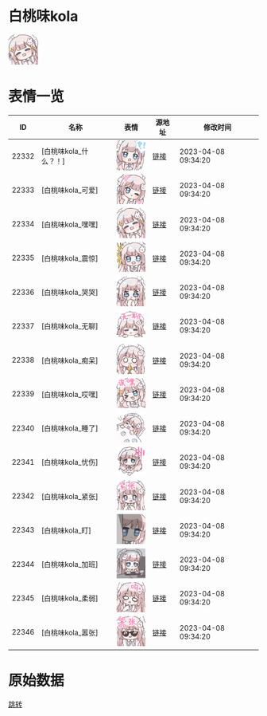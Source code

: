 # 白桃味kola

<img src="./cover.png" height="60" alt="cover" />

# 表情一览

|ID|名称|表情|源地址|修改时间|
|----|----|----|----|----|
|22332|[白桃味kola_什么？！]|<img src="./pic/022332_%5B白桃味kola_什么？！%5D.png" height="60" alt="什么？！"/>|[链接](https://i0.hdslb.com/bfs/garb/4dc8a82d6b9cc7d9e0eefed665f44aa138f13d5d.png)|2023-04-08 09:34:20|
|22333|[白桃味kola_可爱]|<img src="./pic/022333_%5B白桃味kola_可爱%5D.png" height="60" alt="可爱"/>|[链接](https://i0.hdslb.com/bfs/garb/26159a5a75e75ab149d31617a2124ec45f34ea4a.png)|2023-04-08 09:34:20|
|22334|[白桃味kola_嘿嘿]|<img src="./pic/022334_%5B白桃味kola_嘿嘿%5D.png" height="60" alt="嘿嘿"/>|[链接](https://i0.hdslb.com/bfs/garb/0affd6db29d44e96444e4077b1720f18d9eb66fb.png)|2023-04-08 09:34:20|
|22335|[白桃味kola_震惊]|<img src="./pic/022335_%5B白桃味kola_震惊%5D.png" height="60" alt="震惊"/>|[链接](https://i0.hdslb.com/bfs/garb/15e8e8770b9b008aae30704509fac44c3dc12b97.png)|2023-04-08 09:34:20|
|22336|[白桃味kola_哭哭]|<img src="./pic/022336_%5B白桃味kola_哭哭%5D.png" height="60" alt="哭哭"/>|[链接](https://i0.hdslb.com/bfs/garb/32852ed40ad4dddef3aef82276a8d7ed9871eeaa.png)|2023-04-08 09:34:20|
|22337|[白桃味kola_无聊]|<img src="./pic/022337_%5B白桃味kola_无聊%5D.png" height="60" alt="无聊"/>|[链接](https://i0.hdslb.com/bfs/garb/44e6889a55bc63fec05b80931ed4c66ff8cb57d1.png)|2023-04-08 09:34:20|
|22338|[白桃味kola_痴呆]|<img src="./pic/022338_%5B白桃味kola_痴呆%5D.png" height="60" alt="痴呆"/>|[链接](https://i0.hdslb.com/bfs/garb/2a6c638a205cf989dc8551be9f047101fd690530.png)|2023-04-08 09:34:20|
|22339|[白桃味kola_哎嘿]|<img src="./pic/022339_%5B白桃味kola_哎嘿%5D.png" height="60" alt="哎嘿"/>|[链接](https://i0.hdslb.com/bfs/garb/a8b6b751df6a76aaf1a3b056de328c48c9102ecf.png)|2023-04-08 09:34:20|
|22340|[白桃味kola_睡了]|<img src="./pic/022340_%5B白桃味kola_睡了%5D.png" height="60" alt="睡了"/>|[链接](https://i0.hdslb.com/bfs/garb/823931ebc1d52d09e04b42df0c5da4cbbdb43d9c.png)|2023-04-08 09:34:20|
|22341|[白桃味kola_忧伤]|<img src="./pic/022341_%5B白桃味kola_忧伤%5D.png" height="60" alt="忧伤"/>|[链接](https://i0.hdslb.com/bfs/garb/61af52e75737e30a125d2f9619f94249a8e8c406.png)|2023-04-08 09:34:20|
|22342|[白桃味kola_紧张]|<img src="./pic/022342_%5B白桃味kola_紧张%5D.png" height="60" alt="紧张"/>|[链接](https://i0.hdslb.com/bfs/garb/f05b2cc8a269632c030f5e4050fe347f24ebafa8.png)|2023-04-08 09:34:20|
|22343|[白桃味kola_盯]|<img src="./pic/022343_%5B白桃味kola_盯%5D.png" height="60" alt="盯"/>|[链接](https://i0.hdslb.com/bfs/garb/673064363e25e683f787cedb2410cd3725089642.png)|2023-04-08 09:34:20|
|22344|[白桃味kola_加班]|<img src="./pic/022344_%5B白桃味kola_加班%5D.png" height="60" alt="加班"/>|[链接](https://i0.hdslb.com/bfs/garb/9d978ac92649a44a84d8cb6c521da53d36714dbd.png)|2023-04-08 09:34:20|
|22345|[白桃味kola_柔弱]|<img src="./pic/022345_%5B白桃味kola_柔弱%5D.png" height="60" alt="柔弱"/>|[链接](https://i0.hdslb.com/bfs/garb/718bee7e4832ed5ec2c7088dee30d20d07764376.png)|2023-04-08 09:34:20|
|22346|[白桃味kola_嚣张]|<img src="./pic/022346_%5B白桃味kola_嚣张%5D.png" height="60" alt="嚣张"/>|[链接](https://i0.hdslb.com/bfs/garb/d0e2d21eeaf27793d9f801db69b735ec89fd61d2.png)|2023-04-08 09:34:20|

# 原始数据

[跳转](./raw.json)


